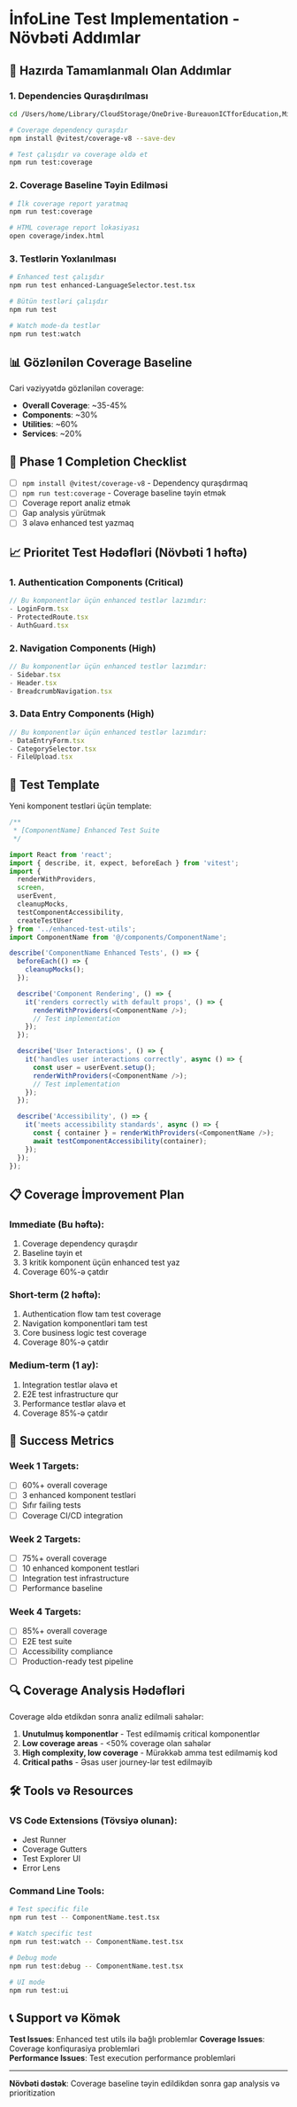# İnfoLine Test Implementation - Növbəti Addımlar

## 🎯 Hazırda Tamamlanmalı Olan Addımlar

### 1. Dependencies Quraşdırılması
```bash
cd /Users/home/Library/CloudStorage/OneDrive-BureauonICTforEducation,MinistryofEducation/infoline-ready/infoline-edu-hub

# Coverage dependency quraşdır
npm install @vitest/coverage-v8 --save-dev

# Test çalışdır və coverage əldə et
npm run test:coverage
```

### 2. Coverage Baseline Təyin Edilməsi
```bash
# İlk coverage report yaratmaq
npm run test:coverage

# HTML coverage report lokasiyası
open coverage/index.html
```

### 3. Testlərin Yoxlanılması
```bash
# Enhanced test çalışdır
npm run test enhanced-LanguageSelector.test.tsx

# Bütün testləri çalışdır
npm run test

# Watch mode-da testlər
npm run test:watch
```

## 📊 Gözlənilən Coverage Baseline

Cari vəziyyətdə gözlənilən coverage:
- **Overall Coverage**: ~35-45%
- **Components**: ~30%
- **Utilities**: ~60%
- **Services**: ~20%

## 🚀 Phase 1 Completion Checklist

- [ ] `npm install @vitest/coverage-v8` - Dependency quraşdırmaq
- [ ] `npm run test:coverage` - Coverage baseline təyin etmək
- [ ] Coverage report analiz etmək
- [ ] Gap analysis yürütmək
- [ ] 3 əlavə enhanced test yazmaq

## 📈 Prioritet Test Hədəfləri (Növbəti 1 həftə)

### 1. Authentication Components (Critical)
```typescript
// Bu komponentlər üçün enhanced testlər lazımdır:
- LoginForm.tsx
- ProtectedRoute.tsx
- AuthGuard.tsx
```

### 2. Navigation Components (High)
```typescript
// Bu komponentlər üçün enhanced testlər lazımdır:
- Sidebar.tsx
- Header.tsx
- BreadcrumbNavigation.tsx
```

### 3. Data Entry Components (High)
```typescript
// Bu komponentlər üçün enhanced testlər lazımdır:
- DataEntryForm.tsx
- CategorySelector.tsx
- FileUpload.tsx
```

## 🔧 Test Template

Yeni komponent testləri üçün template:

```typescript
/**
 * [ComponentName] Enhanced Test Suite
 */

import React from 'react';
import { describe, it, expect, beforeEach } from 'vitest';
import {
  renderWithProviders,
  screen,
  userEvent,
  cleanupMocks,
  testComponentAccessibility,
  createTestUser
} from '../enhanced-test-utils';
import ComponentName from '@/components/ComponentName';

describe('ComponentName Enhanced Tests', () => {
  beforeEach(() => {
    cleanupMocks();
  });

  describe('Component Rendering', () => {
    it('renders correctly with default props', () => {
      renderWithProviders(<ComponentName />);
      // Test implementation
    });
  });

  describe('User Interactions', () => {
    it('handles user interactions correctly', async () => {
      const user = userEvent.setup();
      renderWithProviders(<ComponentName />);
      // Test implementation
    });
  });

  describe('Accessibility', () => {
    it('meets accessibility standards', async () => {
      const { container } = renderWithProviders(<ComponentName />);
      await testComponentAccessibility(container);
    });
  });
});
```

## 📋 Coverage İmprovement Plan

### Immediate (Bu həftə):
1. Coverage dependency quraşdır
2. Baseline təyin et 
3. 3 kritik komponent üçün enhanced test yaz
4. Coverage 60%-ə çatdır

### Short-term (2 həftə):
1. Authentication flow tam test coverage
2. Navigation komponentləri tam test
3. Core business logic test coverage
4. Coverage 80%-ə çatdır

### Medium-term (1 ay):
1. Integration testlər əlavə et
2. E2E test infrastructure qur
3. Performance testlər əlavə et
4. Coverage 85%-ə çatdır

## 🎯 Success Metrics

### Week 1 Targets:
- [ ] 60%+ overall coverage
- [ ] 3 enhanced komponent testləri
- [ ] Sıfır failing tests
- [ ] Coverage CI/CD integration

### Week 2 Targets:
- [ ] 75%+ overall coverage  
- [ ] 10 enhanced komponent testləri
- [ ] Integration test infrastructure
- [ ] Performance baseline

### Week 4 Targets:
- [ ] 85%+ overall coverage
- [ ] E2E test suite
- [ ] Accessibility compliance
- [ ] Production-ready test pipeline

## 🔍 Coverage Analysis Hədəfləri

Coverage əldə etdikdən sonra analiz edilməli sahələr:

1. **Unutulmuş komponentlər** - Test edilməmiş critical komponentlər
2. **Low coverage areas** - <50% coverage olan sahələr  
3. **High complexity, low coverage** - Mürəkkəb amma test edilməmiş kod
4. **Critical paths** - Əsas user journey-lər test edilməyib

## 🛠️ Tools və Resources

### VS Code Extensions (Tövsiyə olunan):
- Jest Runner
- Coverage Gutters
- Test Explorer UI
- Error Lens

### Command Line Tools:
```bash
# Test specific file
npm run test -- ComponentName.test.tsx

# Watch specific test
npm run test:watch -- ComponentName.test.tsx

# Debug mode
npm run test:debug -- ComponentName.test.tsx

# UI mode
npm run test:ui
```

## 📞 Support və Kömək

**Test Issues**: Enhanced test utils ilə bağlı problemlər
**Coverage Issues**: Coverage konfiqurasiya problemləri  
**Performance Issues**: Test execution performance problemləri

---

**Növbəti dəstək**: Coverage baseline təyin edildikdən sonra gap analysis və prioritization
